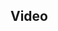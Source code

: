 <!--
{
"name" : "betting-the-company-on-go-and-winning",
"version" : "0.1",
"title" : "Betting the Company on Go and Winning",
"description" : "TBD",
"homepage" : "https://www.youtube.com/embed/wqVbLlHqAeY",
"canonicalSource" : "https://www.youtube.com/embed/wqVbLlHqAeY",
"freshnessDate" : 2015-07-28,
"license" : "All Rights Reserved"
}
-->

<!-- @section -->

## Video

<!-- @asset, "contentType": "outlearn/video", "provider": "youtube", "url": "https://www.youtube.com/embed/wqVbLlHqAeY" -->
